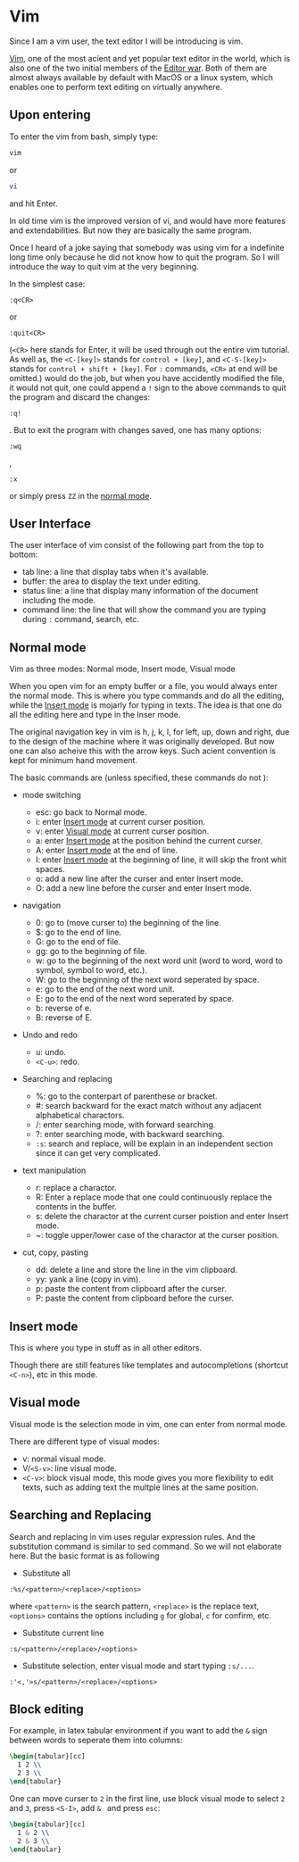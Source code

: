 # Vim

Since I am a vim user, the text editor I will be introducing is vim.

[Vim](https://en.wikipedia.org/wiki/Vim_(text_editor)), one of the most acient and yet popular text editor in the world, which is also one of the two initial members of the [Editor war](https://en.wikipedia.org/wiki/Editor_war). Both of them are almost always available by default with MacOS or a linux system, which enables one to perform text editing on virtually anywhere.


## Upon entering

To enter the vim from bash, simply type:
```bash
vim
```
or
```bash
vi
```
and hit Enter.

In old time vim is the improved version of vi, and would have more features and extendabilities. But now they are basically the same program.

Once I heard of a joke saying that somebody was using vim for a indefinite long time only because he did not know how to quit the program. So I will introduce the way to quit vim at the very beginning.

In the simplest case:
```vim
:q<CR>
``` 
or 
```vim
:quit<CR>
``` 
(`<CR>` here stands for Enter, it will be used through out the entire vim tutorial. As well as, the 
`<C-[key]>` stands for `control + [key]`, and  `<C-S-[key]>` stands for `control + shift + [key]`.
For `:` commands, `<CR>` at end will be omitted.)
would do the job, but when you have accidently modified the file, it would not quit, one could append a `!` sign to the above commands to quit the program and discard the changes:
```vim
:q!
```
. But to exit the program with changes saved, one has many options:
```
:wq
```
,
```
:x
```
or simply press `ZZ` in the [normal mode](#normal-mode).


## User Interface

The user interface of vim consist of the following part from the top to bottom:

* tab line: a line that display tabs when it's available.
* buffer: the area to display the text under editing.
* status line: a line that display many information of the document including the mode.
* command line: the line that will show the command you are typing during `:` command, search, etc.

## Normal mode

Vim as three modes: Normal mode, Insert mode, Visual mode

When you open vim for an empty buffer or a file, you would always enter the normal mode.
This is where you type commands and do all the editing, while the [Insert mode](#insert-mode) is mojarly for typing in texts. The idea is that one do all the editing here and type in the Inser mode.

The original navigation key in vim is h, j, k, l, for left, up, down and right, due to the design of the machine where it was originally developed. But now one can also acheive this with the arrow keys. Such acient convention is kept for minimum hand movement.

The basic commands are (unless specified, these commands do not ):

* mode switching
    * esc: go back to Normal mode.
    * i: enter [Insert mode](#insert-mode) at current curser position.
    * v: enter [Visual mode](#visual-mode) at current curser position.
    * a: enter [Insert mode](#insert-mode) at the position behind the current curser.
    * A: enter [Insert mode](#insert-mode) at the end of line.
    * I: enter [Insert mode](#insert-mode) at the beginning of line, it will skip the front whit spaces.
    * o: add a new line after the curser and enter Insert mode.
    * O: add a new line before the curser and enter Insert mode.

* navigation
    * 0: go to (move curser to) the beginning of the line.
    * $: go to the end of line.
    * G: go to the end of file.
    * gg: go to the beginning of file.
    * w: go to the beginning of the next word unit (word to word, word to symbol, symbol to word, etc.).
    * W: go to the beginning of the next word seperated by space.
    * e: go to the end of the next word unit.
    * E: go to the end of the next word seperated by space.
    * b: reverse of e.
    * B: reverse of E.

* Undo and redo
    * u: undo.
    * `<C-u>`: redo.

* Searching and replacing
    * %: go to the conterpart of parenthese or bracket.
    * #: search backward for the exact match without any adjacent alphabetical charactors.
    * /: enter searching mode, with forward searching.
    * ?: enter searching mode, with backward searching.
    * `:s`: search and replace, will be explain in an independent section since it can get very complicated.

* text manipulation
    * r: replace a charactor.
    * R: Enter a replace mode that one could continuously replace the contents in the buffer.
    * s: delete the charactor at the current curser poistion and enter Insert mode.
    * ~: toggle upper/lower case of the charactor at the curser position.

* cut, copy, pasting
    * dd: delete a line and store the line in the vim clipboard.
    * yy: yank a line (copy in vim).
    * p: paste the content from clipboard after the curser.
    * P: paste the content from clipboard before the curser.


## Insert mode

This is where you type in stuff as in all other editors.

Though there are still features like templates and autocompletions (shortcut `<C-n>`), etc in this mode.


## Visual mode

Visual mode is the selection mode in vim, one can enter from normal mode.

There are different type of visual modes:

* v: normal visual mode.
* V/`<S-v>`: line visual mode.
* `<C-v>`: block visual mode, this mode gives you more flexibility to edit texts, such as adding text the multple lines at the same position.


## Searching and Replacing

Search and replacing in vim uses regular expression rules. And the substitution command is similar to sed command. So we will not elaborate here. But the basic format is as following

* Substitute all
```vim
:%s/<pattern>/<replace>/<options>
```
where `<pattern>` is the search pattern, `<replace>` is the replace text, `<options>` contains the options including `g` for global, `c` for confirm, etc.

* Substitute current line
```vim
:s/<pattern>/<replace>/<options>
```

* Substitute selection, enter visual mode and start typing `:s/...`.
```vim
:'<,'>s/<pattern>/<replace>/<options>
```


## Block editing

For example, in latex tabular environment if you want to add the `&` sign between words to seperate them into columns:
```latex
\begin{tabular}[cc]
  1 2 \\
  2 3 \\
\end{tabular}
```

One can move curser to `2` in the first line, use block visual mode to select `2` and `3`, press `<S-I>`, add `& ` and press `esc`: 

```latex
\begin{tabular}[cc]
  1 & 2 \\
  2 & 3 \\
\end{tabular}
```